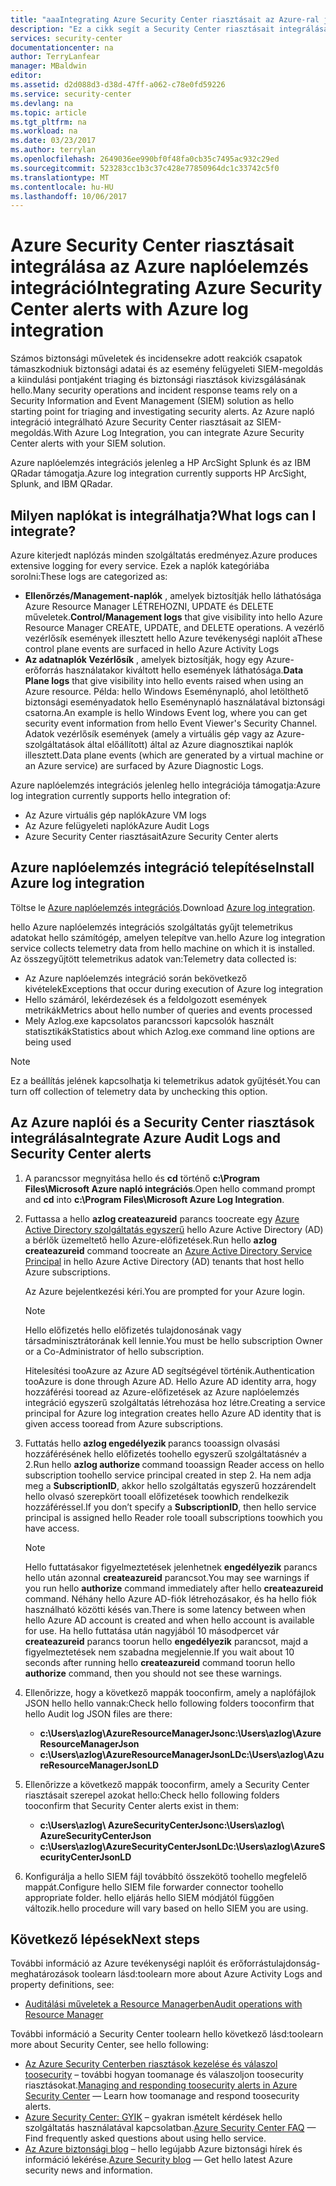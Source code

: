 ```yaml
---
title: "aaaIntegrating Azure Security Center riasztásait az Azure-ral jelentkezzen integrációs |} Microsoft Docs"
description: "Ez a cikk segít a Security Center riasztásait integrálása az Azure naplóelemzés integráció az első lépései."
services: security-center
documentationcenter: na
author: TerryLanfear
manager: MBaldwin
editor: 
ms.assetid: d2d088d3-d38d-47ff-a062-c78e0fd59226
ms.service: security-center
ms.devlang: na
ms.topic: article
ms.tgt_pltfrm: na
ms.workload: na
ms.date: 03/23/2017
ms.author: terrylan
ms.openlocfilehash: 2649036ee990bf0f48fa0cb35c7495ac932c29ed
ms.sourcegitcommit: 523283cc1b3c37c428e77850964dc1c33742c5f0
ms.translationtype: MT
ms.contentlocale: hu-HU
ms.lasthandoff: 10/06/2017
---
```

# <a name="integrating-azure-security-center-alerts-with-azure-log-integration"></a><span data-ttu-id="12469-103">Azure Security Center riasztásait integrálása az Azure naplóelemzés integráció</span><span class="sxs-lookup"><span data-stu-id="12469-103">Integrating Azure Security Center alerts with Azure log integration</span></span>
<span data-ttu-id="12469-104">Számos biztonsági műveletek és incidensekre adott reakciók csapatok támaszkodniuk biztonsági adatai és az esemény felügyeleti SIEM-megoldás a kiindulási pontjaként triaging és biztonsági riasztások kivizsgálásának hello.</span><span class="sxs-lookup"><span data-stu-id="12469-104">Many security operations and incident response teams rely on a Security Information and Event Management (SIEM) solution as hello starting point for triaging and investigating security alerts.</span></span> <span data-ttu-id="12469-105">Az Azure napló integráció integrálható Azure Security Center riasztásait az SIEM-megoldás.</span><span class="sxs-lookup"><span data-stu-id="12469-105">With Azure Log Integration, you can integrate Azure Security Center alerts with your SIEM solution.</span></span>

<span data-ttu-id="12469-106">Azure naplóelemzés integrációs jelenleg a HP ArcSight Splunk és az IBM QRadar támogatja.</span><span class="sxs-lookup"><span data-stu-id="12469-106">Azure log integration currently supports HP ArcSight, Splunk, and IBM QRadar.</span></span>

## <a name="what-logs-can-i-integrate"></a><span data-ttu-id="12469-107">Milyen naplókat is integrálhatja?</span><span class="sxs-lookup"><span data-stu-id="12469-107">What logs can I integrate?</span></span>
<span data-ttu-id="12469-108">Azure kiterjedt naplózás minden szolgáltatás eredményez.</span><span class="sxs-lookup"><span data-stu-id="12469-108">Azure produces extensive logging for every service.</span></span> <span data-ttu-id="12469-109">Ezek a naplók kategóriába sorolni:</span><span class="sxs-lookup"><span data-stu-id="12469-109">These logs are categorized as:</span></span>

* <span data-ttu-id="12469-110">**Ellenőrzés/Management-naplók** , amelyek biztosítják hello láthatósága Azure Resource Manager LÉTREHOZNI, UPDATE és DELETE műveletek.</span><span class="sxs-lookup"><span data-stu-id="12469-110">**Control/Management logs** that give visibility into hello Azure Resource Manager CREATE, UPDATE, and DELETE operations.</span></span> <span data-ttu-id="12469-111">A vezérlő vezérlősík események illesztett hello Azure tevékenységi naplóit a</span><span class="sxs-lookup"><span data-stu-id="12469-111">These control plane events are surfaced in hello Azure Activity Logs</span></span>
* <span data-ttu-id="12469-112">**Az adatnaplók Vezérlősík** , amelyek biztosítják, hogy egy Azure-erőforrás használatakor kiváltott hello események láthatósága.</span><span class="sxs-lookup"><span data-stu-id="12469-112">**Data Plane logs** that give visibility into hello events raised when using an Azure resource.</span></span> <span data-ttu-id="12469-113">Példa: hello Windows Eseménynapló, ahol letölthető biztonsági eseményadatok hello Eseménynapló használatával biztonsági csatorna.</span><span class="sxs-lookup"><span data-stu-id="12469-113">An example is hello Windows Event log, where you can get security event information from hello Event Viewer's Security Channel.</span></span> <span data-ttu-id="12469-114">Adatok vezérlősík események (amely a virtuális gép vagy az Azure-szolgáltatások által előállított) által az Azure diagnosztikai naplók illesztett.</span><span class="sxs-lookup"><span data-stu-id="12469-114">Data plane events (which are generated by a virtual machine or an Azure service) are surfaced by Azure Diagnostic Logs.</span></span>

<span data-ttu-id="12469-115">Azure naplóelemzés integrációs jelenleg hello integrációja támogatja:</span><span class="sxs-lookup"><span data-stu-id="12469-115">Azure log integration currently supports hello integration of:</span></span>

* <span data-ttu-id="12469-116">Az Azure virtuális gép naplók</span><span class="sxs-lookup"><span data-stu-id="12469-116">Azure VM logs</span></span>
* <span data-ttu-id="12469-117">Az Azure felügyeleti naplók</span><span class="sxs-lookup"><span data-stu-id="12469-117">Azure Audit Logs</span></span>
* <span data-ttu-id="12469-118">Azure Security Center riasztásait</span><span class="sxs-lookup"><span data-stu-id="12469-118">Azure Security Center alerts</span></span>

## <a name="install-azure-log-integration"></a><span data-ttu-id="12469-119">Azure naplóelemzés integráció telepítése</span><span class="sxs-lookup"><span data-stu-id="12469-119">Install Azure log integration</span></span>
<span data-ttu-id="12469-120">Töltse le [Azure naplóelemzés integrációs](https://www.microsoft.com/download/details.aspx?id=53324).</span><span class="sxs-lookup"><span data-stu-id="12469-120">Download [Azure log integration](https://www.microsoft.com/download/details.aspx?id=53324).</span></span>

<span data-ttu-id="12469-121">hello Azure naplóelemzés integrációs szolgáltatás gyűjt telemetrikus adatokat hello számítógép, amelyen telepítve van.</span><span class="sxs-lookup"><span data-stu-id="12469-121">hello Azure log integration service collects telemetry data from hello machine on which it is installed.</span></span>  <span data-ttu-id="12469-122">Az összegyűjtött telemetrikus adatok van:</span><span class="sxs-lookup"><span data-stu-id="12469-122">Telemetry data collected is:</span></span>

* <span data-ttu-id="12469-123">Az Azure naplóelemzés integráció során bekövetkező kivételek</span><span class="sxs-lookup"><span data-stu-id="12469-123">Exceptions that occur during execution of Azure log integration</span></span>
* <span data-ttu-id="12469-124">Hello számáról, lekérdezések és a feldolgozott események metrikák</span><span class="sxs-lookup"><span data-stu-id="12469-124">Metrics about hello number of queries and events processed</span></span>
* <span data-ttu-id="12469-125">Mely Azlog.exe kapcsolatos parancssori kapcsolók használt statisztikák</span><span class="sxs-lookup"><span data-stu-id="12469-125">Statistics about which Azlog.exe command line options are being used</span></span>

> [!NOTE]
> <span data-ttu-id="12469-126">Ez a beállítás jelének kapcsolhatja ki telemetrikus adatok gyűjtését.</span><span class="sxs-lookup"><span data-stu-id="12469-126">You can turn off collection of telemetry data by unchecking this option.</span></span>
>
>

## <a name="integrate-azure-audit-logs-and-security-center-alerts"></a><span data-ttu-id="12469-127">Az Azure naplói és a Security Center riasztások integrálása</span><span class="sxs-lookup"><span data-stu-id="12469-127">Integrate Azure Audit Logs and Security Center alerts</span></span>
1. <span data-ttu-id="12469-128">A parancssor megnyitása hello és **cd** történő **c:\Program Files\Microsoft Azure napló integrációs**.</span><span class="sxs-lookup"><span data-stu-id="12469-128">Open hello command prompt and **cd** into **c:\Program Files\Microsoft Azure Log Integration**.</span></span>
2. <span data-ttu-id="12469-129">Futtassa a hello **azlog createazureid** parancs toocreate egy [Azure Active Directory szolgáltatás egyszerű](../active-directory/active-directory-application-objects.md) hello Azure Active Directory (AD) a bérlők üzemeltető hello Azure-előfizetések.</span><span class="sxs-lookup"><span data-stu-id="12469-129">Run hello **azlog createazureid** command toocreate an [Azure Active Directory Service Principal](../active-directory/active-directory-application-objects.md) in hello Azure Active Directory (AD) tenants that host hello Azure subscriptions.</span></span>

    <span data-ttu-id="12469-130">Az Azure bejelentkezési kéri.</span><span class="sxs-lookup"><span data-stu-id="12469-130">You are prompted for your Azure login.</span></span>

   > [!NOTE]
   > <span data-ttu-id="12469-131">Hello előfizetés hello előfizetés tulajdonosának vagy társadminisztrátorának kell lennie.</span><span class="sxs-lookup"><span data-stu-id="12469-131">You must be hello subscription Owner or a Co-Administrator of hello subscription.</span></span>
   >
   >

    <span data-ttu-id="12469-132">Hitelesítési tooAzure az Azure AD segítségével történik.</span><span class="sxs-lookup"><span data-stu-id="12469-132">Authentication tooAzure is done through Azure AD.</span></span>  <span data-ttu-id="12469-133">Hello Azure AD identity arra, hogy hozzáférési tooread az Azure-előfizetések az Azure naplóelemzés integráció egyszerű szolgáltatás létrehozása hoz létre.</span><span class="sxs-lookup"><span data-stu-id="12469-133">Creating a service principal for Azure log integration creates hello Azure AD identity that is given access tooread from Azure subscriptions.</span></span>
3. <span data-ttu-id="12469-134">Futtatás hello **azlog engedélyezik <SubscriptionID>**  parancs tooassign olvasási hozzáférésének hello előfizetés toohello egyszerű szolgáltatásnév a 2.</span><span class="sxs-lookup"><span data-stu-id="12469-134">Run hello **azlog authorize <SubscriptionID>** command tooassign Reader access on hello subscription toohello service principal created in step 2.</span></span> <span data-ttu-id="12469-135">Ha nem adja meg a **SubscriptionID**, akkor hello szolgáltatás egyszerű hozzárendelt hello olvasó szerepkört tooall előfizetések toowhich rendelkezik hozzáféréssel.</span><span class="sxs-lookup"><span data-stu-id="12469-135">If you don’t specify a **SubscriptionID**, then hello service principal is assigned hello Reader role tooall subscriptions toowhich you have access.</span></span>

   > [!NOTE]
   > <span data-ttu-id="12469-136">Hello futtatásakor figyelmeztetések jelenhetnek **engedélyezik** parancs hello után azonnal **createazureid** parancsot.</span><span class="sxs-lookup"><span data-stu-id="12469-136">You may see warnings if you run hello **authorize** command immediately after hello **createazureid** command.</span></span> <span data-ttu-id="12469-137">Néhány hello Azure AD-fiók létrehozásakor, és ha hello fiók használható közötti késés van.</span><span class="sxs-lookup"><span data-stu-id="12469-137">There is some latency between when hello Azure AD account is created and when hello account is available for use.</span></span> <span data-ttu-id="12469-138">Ha hello futtatása után nagyjából 10 másodpercet vár **createazureid** parancs toorun hello **engedélyezik** parancsot, majd a figyelmeztetések nem szabadna megjelennie.</span><span class="sxs-lookup"><span data-stu-id="12469-138">If you wait about 10 seconds after running hello **createazureid** command toorun hello **authorize** command, then you should not see these warnings.</span></span>
   >
   >
4. <span data-ttu-id="12469-139">Ellenőrizze, hogy a következő mappák tooconfirm, amely a naplófájlok JSON hello hello vannak:</span><span class="sxs-lookup"><span data-stu-id="12469-139">Check hello following folders tooconfirm that hello Audit log JSON files are there:</span></span>

   * <span data-ttu-id="12469-140">**c:\Users\azlog\AzureResourceManagerJson**</span><span class="sxs-lookup"><span data-stu-id="12469-140">**c:\Users\azlog\AzureResourceManagerJson**</span></span>
   * <span data-ttu-id="12469-141">**c:\Users\azlog\AzureResourceManagerJsonLD**</span><span class="sxs-lookup"><span data-stu-id="12469-141">**c:\Users\azlog\AzureResourceManagerJsonLD**</span></span>
5. <span data-ttu-id="12469-142">Ellenőrizze a következő mappák tooconfirm, amely a Security Center riasztásait szerepel azokat hello:</span><span class="sxs-lookup"><span data-stu-id="12469-142">Check hello following folders tooconfirm that Security Center alerts exist in them:</span></span>

   * <span data-ttu-id="12469-143">**c:\Users\azlog\ AzureSecurityCenterJson**</span><span class="sxs-lookup"><span data-stu-id="12469-143">**c:\Users\azlog\ AzureSecurityCenterJson**</span></span>
   * <span data-ttu-id="12469-144">**c:\Users\azlog\AzureSecurityCenterJsonLD**</span><span class="sxs-lookup"><span data-stu-id="12469-144">**c:\Users\azlog\AzureSecurityCenterJsonLD**</span></span>
6. <span data-ttu-id="12469-145">Konfigurálja a hello SIEM fájl továbbító összekötő toohello megfelelő mappát.</span><span class="sxs-lookup"><span data-stu-id="12469-145">Configure hello SIEM file forwarder connector toohello appropriate folder.</span></span> <span data-ttu-id="12469-146">hello eljárás hello SIEM módjától függően változik.</span><span class="sxs-lookup"><span data-stu-id="12469-146">hello procedure will vary based on hello SIEM you are using.</span></span>

## <a name="next-steps"></a><span data-ttu-id="12469-147">Következő lépések</span><span class="sxs-lookup"><span data-stu-id="12469-147">Next steps</span></span>
<span data-ttu-id="12469-148">További információ az Azure tevékenységi naplóit és erőforrástulajdonság-meghatározások toolearn lásd:</span><span class="sxs-lookup"><span data-stu-id="12469-148">toolearn more about Azure Activity Logs and property definitions, see:</span></span>

* [<span data-ttu-id="12469-149">Auditálási műveletek a Resource Managerben</span><span class="sxs-lookup"><span data-stu-id="12469-149">Audit operations with Resource Manager</span></span>](../azure-resource-manager/resource-group-audit.md)

<span data-ttu-id="12469-150">További információ a Security Center toolearn hello következő lásd:</span><span class="sxs-lookup"><span data-stu-id="12469-150">toolearn more about Security Center, see hello following:</span></span>

* <span data-ttu-id="12469-151">[Az Azure Security Centerben riasztások kezelése és válaszol toosecurity](security-center-managing-and-responding-alerts.md) – további hogyan toomanage és válaszoljon toosecurity riasztásokat.</span><span class="sxs-lookup"><span data-stu-id="12469-151">[Managing and responding toosecurity alerts in Azure Security Center](security-center-managing-and-responding-alerts.md) — Learn how toomanage and respond toosecurity alerts.</span></span>
* <span data-ttu-id="12469-152">[Azure Security Center: GYIK](security-center-faq.md) – gyakran ismételt kérdések hello szolgáltatás használatával kapcsolatban.</span><span class="sxs-lookup"><span data-stu-id="12469-152">[Azure Security Center FAQ](security-center-faq.md) — Find frequently asked questions about using hello service.</span></span>
* <span data-ttu-id="12469-153">[Az Azure biztonsági blog](http://blogs.msdn.com/b/azuresecurity/) – hello legújabb Azure biztonsági hírek és információ lekérése.</span><span class="sxs-lookup"><span data-stu-id="12469-153">[Azure Security blog](http://blogs.msdn.com/b/azuresecurity/) — Get hello latest Azure security news and information.</span></span>
